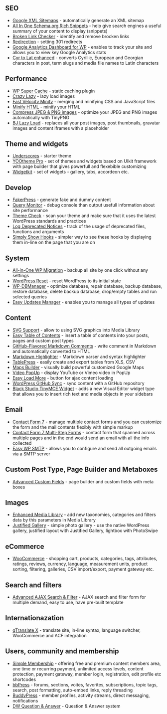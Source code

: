 ## SEO

* [Google XML Sitemaps](https://wordpress.org/plugins/google-sitemap-generator/) - automatically generate an XML sitemap
* [All In One Schema.org Rich Snippets](https://wordpress.org/plugins/all-in-one-schemaorg-rich-snippets/) - help give search engines a useful summary of your content to display (snippets)
* [Broken Link Checker](https://wordpress.org/plugins/broken-link-checker/) - identify and remove brocken links
* [Redirection](https://wordpress.org/plugins/redirection/) - setting 301 redirects
* [Google Analytics Dashboard for WP](https://wordpress.org/plugins/google-analytics-dashboard-for-wp/) - enables to track your site and allows you to view key Google Analytics stats
* [Cyr to Lat enhanced](https://wordpress.org/plugins/cyr3lat/) - converts Cyrillic, European and Georgian characters in post, term slugs and media file names to Latin characters

## Performance

* [WP Super Cache](https://wordpress.org/plugins/wp-super-cache/) - static caching plugin
* [Crazy Lazy](https://wordpress.org/plugins/crazy-lazy/) - lazy load images
* [Fast Velocity Minify](https://wordpress.org/plugins/fast-velocity-minify/) - merging and minifying CSS and JavaScript files
* [Minify HTML](https://wordpress.org/plugins/minify-html-markup/) - minify your HTML
* [Compress JPEG & PNG images](https://wordpress.org/plugins/tiny-compress-images/) -  optimize your JPEG and PNG images automatically with TinyPNG
* [BJ Lazy Load](https://wordpress.org/plugins/bj-lazy-load/) - replaces all your post images, post thumbnails, gravatar images and content iframes with a placeholder

## Theme and widgets

* [Underscores](https://underscores.me/) - starter theme
* [YOOtheme Pro](http://yootheme.com/pro/) - set of themes and widgets based on UIkit framework with page builder that gives powerfull and flexebible customizing
* [Widgetkit](http://yootheme.com/widgetkit) - set of widgets - gallery, tabs, accordeon etc.

## Develop

* [FakerPress](https://wordpress.org/plugins/fakerpress/) - generate fake and dummy content
* [Query Monitor](https://wordpress.org/plugins/query-monitor/) - debug console than output usefull information about site performance
* [Theme Check](https://wordpress.org/plugins/theme-check/) - scan your theme and make sure that it uses the latest WordPress standards and practices
* [Log Deprecated Notices](https://wordpress.org/plugins/log-deprecated-notices/) - track of the usage of deprecated files, functions and arguments
* [Simply Show Hooks](https://wordpress.org/plugins/simply-show-hooks/) - simpler way to see these hooks by displaying them in-line on the page that you are on

## System

* [All-in-One WP Migration](https://wordpress.org/plugins/all-in-one-wp-migration/) - backup all site by one click without any settings
* [WordPress Reset](https://wordpress.org/plugins/wordpress-reset/) - reset WordPress to its initial state
* [WP-DBManager](https://wordpress.org/plugins/wp-dbmanager/) - optimize database, repair database, backup database, restore database, delete backup database, drop/empty tables and run selected queries
* [Easy Updates Manager](https://wordpress.org/plugins/stops-core-theme-and-plugin-updates/) - enables you to manage all types of updates

## Content

* [SVG Support](https://uk.wordpress.org/plugins/svg-support/) - allow to using SVG graphics into Media Library
* [Easy Table of Contents](https://wordpress.org/plugins/easy-table-of-contents/) -  insert a table of contents into your posts, pages and custom post types
* [GitHub-Flavored Markdown Comments](https://wordpress.org/plugins/github-flavored-markdown-comments/) - write comment in Markdown and  automatically converted to HTML
* [Markdown Highlighter](https://wordpress.org/plugins/markdown-highlighter/) - Markdown parser and syntax highlighter
* [TablePress](https://uk.wordpress.org/plugins/tablepress/) - easily create and export tables from XLS, CSV
* [Maps Builder](https://uk.wordpress.org/plugins/google-maps-builder/) - visually build powerful customized Google Maps 
* [Video PopUp](https://wordpress.org/plugins/video-popup/) - display YouTube or Vimeo video in PopUp
* [Easy Load More](https://wordpress.org/plugins/easy-load-more/) - button for ajax content loading
* [WordPress GitHub Sync](https://wordpress.org/plugins/wp-github-sync/) - sync content with a GitHub repository
* [Black Studio TinyMCE Widget](https://wordpress.org/plugins/black-studio-tinymce-widget/) - adds a new Visual Editor widget type that allows you to insert rich text and media objects in your sidebars

## Email

* [Contact Form 7](https://wordpress.org/plugins/contact-form-7/) - manage multiple contact forms and you can customize the form and the mail contents flexibly with simple markup
* [Contact Form 7 Multi-Step Forms](https://uk.wordpress.org/plugins/contact-form-7-multi-step-module/) - contact form that spanned across multiple pages and in the end would send an email with all the info collected
* [Easy WP SMTP](https://uk.wordpress.org/plugins/easy-wp-smtp/) - allows you to configure and send all outgoing emails via a SMTP server

## Custom Post Type, Page Builder and Metaboxes

* [Advanced Custom Fields](https://wordpress.org/plugins/advanced-custom-fields/) - page builder and custom fields with meta boxes

## Images

* [Enhanced Media Library](https://uk.wordpress.org/plugins/enhanced-media-library/) - add new taxonomies, categories and filters data by this parameters in Media Library
* [Justified Gallery](https://uk.wordpress.org/plugins/justified-gallery/) - simple photo gallery - use the native WordPress gallery, justified layout with Justified Gallery, lightbox with PhotoSwipe

## eCommerce

* [WooCommerce](https://wordpress.org/plugins/woocommerce/) - shopping cart, products, categories, tags, attributes, ratings, reviews, currency, language, measurement units, product sorting, filtering, galleries, CSV import/export, payment gateway etc.

## Search and filters

* [Advanced AJAX Search & Filter](https://wordpress.org/plugins/advanced-search-form-builder/) - AJAX search and filter form for multiple demand, easy to use, have pre-built template

## Internationazation

* [qTranslate X](https://uk.wordpress.org/plugins/qtranslate-x/) - translate site, in-line syntax, language switcher, WooCommerce and ACF integration

## Users, community and membership

* [Simple Membership](https://wordpress.org/plugins/simple-membership/) - offering free and premium content members area, one time or recurring payment, unlimited access levels, content protection, payment gateway, member login, registration, edit profile etc shortcodes
* [bbPress](https://wordpress.org/plugins/bbpress/) - forums, sections, voites, favorites, subscriptions, topic tags, search, post formatting, auto-embed links, reply threading
* [BuddyPress](https://wordpress.org/plugins/buddypress/) - member profiles, activity streams, direct messaging, notifications
* [DW Question & Answer](https://wordpress.org/plugins/dw-question-answer/) - Question & Answer system
